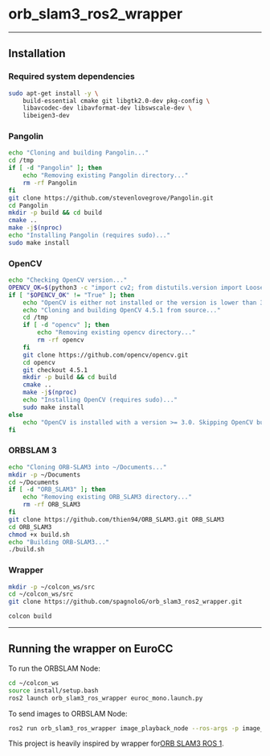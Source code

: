 
# orb_slam3_ros2_wrapper 

---

## Installation


### Required system dependencies

```bash
sudo apt-get install -y \
    build-essential cmake git libgtk2.0-dev pkg-config \
    libavcodec-dev libavformat-dev libswscale-dev \
    libeigen3-dev
```

### Pangolin

```bash
echo "Cloning and building Pangolin..."
cd /tmp
if [ -d "Pangolin" ]; then
    echo "Removing existing Pangolin directory..."
    rm -rf Pangolin
fi
git clone https://github.com/stevenlovegrove/Pangolin.git
cd Pangolin
mkdir -p build && cd build
cmake ..
make -j$(nproc)
echo "Installing Pangolin (requires sudo)..."
sudo make install
```

### OpenCV

```bash
echo "Checking OpenCV version..."
OPENCV_OK=$(python3 -c "import cv2; from distutils.version import LooseVersion; print(LooseVersion(cv2.__version__) >= LooseVersion('3.0'))" 2>/dev/null || echo "False")
if [ "$OPENCV_OK" != "True" ]; then
    echo "OpenCV is either not installed or the version is lower than 3.0."
    echo "Cloning and building OpenCV 4.5.1 from source..."
    cd /tmp
    if [ -d "opencv" ]; then
        echo "Removing existing opencv directory..."
        rm -rf opencv
    fi
    git clone https://github.com/opencv/opencv.git
    cd opencv
    git checkout 4.5.1
    mkdir -p build && cd build
    cmake ..
    make -j$(nproc)
    echo "Installing OpenCV (requires sudo)..."
    sudo make install
else
    echo "OpenCV is installed with a version >= 3.0. Skipping OpenCV build."
fi
```

### ORBSLAM 3 

```bash
echo "Cloning ORB-SLAM3 into ~/Documents..."
mkdir -p ~/Documents
cd ~/Documents
if [ -d "ORB_SLAM3" ]; then
    echo "Removing existing ORB_SLAM3 directory..."
    rm -rf ORB_SLAM3
fi
git clone https://github.com/thien94/ORB_SLAM3.git ORB_SLAM3
cd ORB_SLAM3
chmod +x build.sh
echo "Building ORB-SLAM3..."
./build.sh
```

###  Wrapper


```bash
mkdir -p ~/colcon_ws/src
cd ~/colcon_ws/src
git clone https://github.com/spagnoloG/orb_slam3_ros2_wrapper.git

colcon build
```

---

## Running the wrapper on EuroCC

To run the ORBSLAM Node:
```bash
cd ~/colcon_ws
source install/setup.bash
ros2 launch orb_slam3_ros_wrapper euroc_mono.launch.py
```

To send images to ORBSLAM Node:
```bash
ros2 run orb_slam3_ros_wrapper image_playback_node --ros-args -p image_dir:=<path_to_eurocc_data_dir? -p publish_rate:=10.0
```

This project is heavily inspired by wrapper for[ORB SLAM3 ROS 1](https://github.com/thien94/orb_slam3_ros_wrapper).
